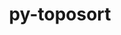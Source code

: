 ---
title: "py-toposort"
layout: cache
categories: [package, develop]
meta: {"versions": ["1.10", "1.6"], "compilers": ["gcc@=7.3.1"], "oss": ["amzn2"], "platforms": ["linux"], "targets": ["aarch64", "neoverse_n1", "x86_64_v3"], "stacks": ["aws-isc", "aws-isc-aarch64", "root"], "num_specs": 6, "num_specs_by_stack": {"aws-isc-aarch64": 4, "root": 6, "aws-isc": 2}}
spec_details: [{"hash": "3u6m56bmztthv43l5jcqh6oqyez4yqnb", "compiler": "gcc@=7.3.1", "versions": ["1.10"], "os": "amzn2", "platform": "linux", "target": "aarch64", "variants": ["build_system=python_pip"], "stacks": ["aws-isc-aarch64", "root"], "size": "-", "tarball": "https://binaries.spack.io/develop/build_cache/linux-amzn2-aarch64/gcc-7.3.1/py-toposort-1.10/linux-amzn2-aarch64-gcc-7.3.1-py-toposort-1.10-3u6m56bmztthv43l5jcqh6oqyez4yqnb.spack"}, {"hash": "efw6e7cdkoaadayivew52deh3fq2c3t4", "compiler": "gcc@=7.3.1", "versions": ["1.6"], "os": "amzn2", "platform": "linux", "target": "aarch64", "variants": ["build_system=python_pip"], "stacks": ["aws-isc-aarch64", "root"], "size": "-", "tarball": "https://binaries.spack.io/develop/build_cache/linux-amzn2-aarch64/gcc-7.3.1/py-toposort-1.6/linux-amzn2-aarch64-gcc-7.3.1-py-toposort-1.6-efw6e7cdkoaadayivew52deh3fq2c3t4.spack"}, {"hash": "n2imea5aci2gxf434prioijfpy4bdpkj", "compiler": "gcc@=7.3.1", "versions": ["1.10"], "os": "amzn2", "platform": "linux", "target": "neoverse_n1", "variants": ["build_system=python_pip"], "stacks": ["aws-isc-aarch64", "root"], "size": "-", "tarball": "https://binaries.spack.io/develop/build_cache/linux-amzn2-neoverse_n1/gcc-7.3.1/py-toposort-1.10/linux-amzn2-neoverse_n1-gcc-7.3.1-py-toposort-1.10-n2imea5aci2gxf434prioijfpy4bdpkj.spack"}, {"hash": "qssgg3sai2vfc7xodjszppza6tciyapb", "compiler": "gcc@=7.3.1", "versions": ["1.6"], "os": "amzn2", "platform": "linux", "target": "neoverse_n1", "variants": ["build_system=python_pip"], "stacks": ["aws-isc-aarch64", "root"], "size": "-", "tarball": "https://binaries.spack.io/develop/build_cache/linux-amzn2-neoverse_n1/gcc-7.3.1/py-toposort-1.6/linux-amzn2-neoverse_n1-gcc-7.3.1-py-toposort-1.6-qssgg3sai2vfc7xodjszppza6tciyapb.spack"}, {"hash": "s6skjh6ooiaeet276jzjvfaxziikmm5q", "compiler": "gcc@=7.3.1", "versions": ["1.10"], "os": "amzn2", "platform": "linux", "target": "x86_64_v3", "variants": ["build_system=python_pip"], "stacks": ["root", "aws-isc"], "size": "-", "tarball": "https://binaries.spack.io/develop/build_cache/linux-amzn2-x86_64_v3/gcc-7.3.1/py-toposort-1.10/linux-amzn2-x86_64_v3-gcc-7.3.1-py-toposort-1.10-s6skjh6ooiaeet276jzjvfaxziikmm5q.spack"}, {"hash": "wzq2bzsx6ywllkspb5n5gcstd4ejqeo2", "compiler": "gcc@=7.3.1", "versions": ["1.6"], "os": "amzn2", "platform": "linux", "target": "x86_64_v3", "variants": ["build_system=python_pip"], "stacks": ["root", "aws-isc"], "size": "-", "tarball": "https://binaries.spack.io/develop/build_cache/linux-amzn2-x86_64_v3/gcc-7.3.1/py-toposort-1.6/linux-amzn2-x86_64_v3-gcc-7.3.1-py-toposort-1.6-wzq2bzsx6ywllkspb5n5gcstd4ejqeo2.spack"}]
---